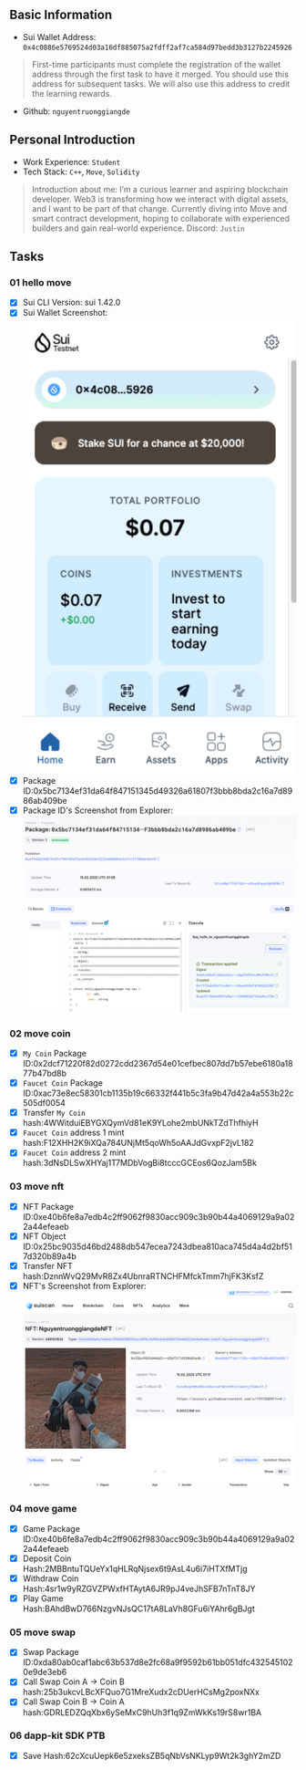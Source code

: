 ## Basic Information
- Sui Wallet Address: `0x4c0886e5769524d03a16df885075a2fdff2af7ca584d97bedd3b3127b2245926`
> First-time participants must complete the registration of the wallet address through the first task to have it merged. You should use this address for subsequent tasks. We will also use this address to credit the learning rewards.
- Github: `nguyentruonggiangde`

## Personal Introduction
- Work Experience: `Student`
- Tech Stack: `C++`, `Move`, `Solidity`
> Introduction about me: I’m a curious learner and aspiring blockchain developer. Web3 is transforming how we interact with digital assets, and I want to be part of that change. Currently diving into Move and smart contract development, hoping to collaborate with experienced builders and gain real-world experience.
Discord: `Justin`

## Tasks

### 01 hello move
- [x] Sui CLI Version: sui 1.42.0
- [x] Sui Wallet Screenshot: ![](images/sui_wallet.png)
- [x] Package ID:0x5bc7134ef31da64f847151345d49326a61807f3bbb8bda2c16a7d8986ab409be
- [x] Package ID's Screenshot from Explorer: ![](images/packageid.png)

### 02 move coin
- [x] `My Coin` Package ID:0x2dcf71220f82d0272cdd2367d54e01cefbec807dd7b57ebe6180a1877b47bd8b
- [x] `Faucet Coin` Package ID:0xac73e8ec58301cb1135b19c66332f441b5c3fa9b47d42a4a553b22c505df0054
- [x] Transfer `My Coin` hash:4WWitduiEBYGXQymVd81eK9YLohe2mbUNkTZdThfhiyH
- [x] `Faucet Coin` address 1 mint hash:F12XHH2K9iXQa784UNjMt5qoWh5oAAJdGvxpF2jvL182
- [x] `Faucet Coin` address 2 mint hash:3dNsDLSwXHYaj1T7MDbVogBi8tcccGCEos6QozJam5Bk

### 03 move nft
- [x] NFT Package ID:0xe40b6fe8a7edb4c2ff9062f9830acc909c3b90b44a4069129a9a022a44efeaeb
- [x] NFT Object ID:0x25bc9035d46bd2488db547ecea7243dbea810aca745d4a4d2bf517d320b89a4b
- [x] Transfer NFT hash:DznnWvQ29MvR8Zx4UbnraRTNCHFMfckTmm7hjFK3KsfZ
- [x] NFT's Screenshot from Explorer: ![](images/nft.png)

### 04 move game
- [x] Game Package ID:0xe40b6fe8a7edb4c2ff9062f9830acc909c3b90b44a4069129a9a022a44efeaeb
- [x] Deposit Coin Hash:2MBBntuTQUeYx1qHLRqNjsex6t9AsL4u6i7iHTXfMTjg
- [x] Withdraw Coin Hash:4sr1w9yRZGVZPWxfHTAytA6JR9pJ4veJhSFB7nTnT8JY
- [x] Play Game Hash:BAhdBwD766NzgvNJsQC17tA8LaVh8GFu6iYAhr6gBJgt

### 05 move swap
- [x] Swap Package ID:0xda80ab0caf1abc63b537d8e2fc68a9f9592b61bb051dfc4325451020e9de3eb6
- [x] Call Swap Coin A -> Coin B hash:25b3ukcvLBcXFQuo7G1MreXudx2cDUerHCsMg2poxNXx
- [x] Call Swap Coin B -> Coin A hash:GDRLEDZQqXbx6ySeMxC9hUh3f1q9ZmWkKs19rS8wr1BA

### 06 dapp-kit SDK PTB
- [x] Save Hash:62cXcuUepk6e5zxeksZB5qNbVsNKLyp9Wt2k3ghY2mZD
